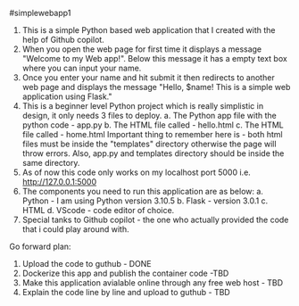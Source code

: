 #simplewebapp1
1. This is a simple Python based web application that I created with the help of Github copilot.
2. When you open the web page for first time it displays a message "Welcome to my Web app!". Below this message it has a empty text box where you can input your name.
3. Once you enter your name and hit submit it then redirects to another web page and displays the message "Hello, $name! This is a simple web application using Flask."
4. This is a beginner level Python project which is really simplistic in design, it only needs 3 files to deploy.
   a. The Python app file with the python code - app.py
   b. The HTML file called - hello.html
   c. The HTML file called - home.html
Important thing to remember here is - both html files must be inside the "templates" directory otherwise the page will throw errors.
Also, app.py and templates directory should be inside the same directory.
5. As of now this code only works on my localhost port 5000 i.e. http://127.0.0.1:5000
6. The components you need to run this application are as below:
   a. Python - I am using Python version 3.10.5
   b. Flask - version 3.0.1
   c. HTML
   d. VScode - code editor of choice.
7. Special tanks to Github copilot - the one who actually provided the code that i could play around with.

Go forward plan:

1. Upload the code to guthub - DONE
2. Dockerize this app and publish the container code -TBD
3. Make this application avialable online through any free web host - TBD
4. Explain the code line by line and upload to guthub - TBD
